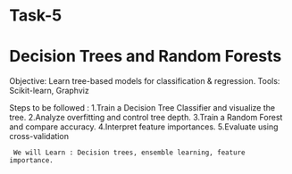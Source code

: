 # Task-5
# Decision Trees and Random Forests

Objective: Learn tree-based models for classification & regression. 
Tools:  Scikit-learn, Graphviz

Steps to be followed :
         1.Train a Decision Tree Classifier and visualize the tree.
         2.Analyze overfitting and control tree depth.
         3.Train a Random Forest and compare accuracy.
         4.Interpret feature importances.
         5.Evaluate using cross-validation


     We will Learn : Decision trees, ensemble learning, feature importance.
